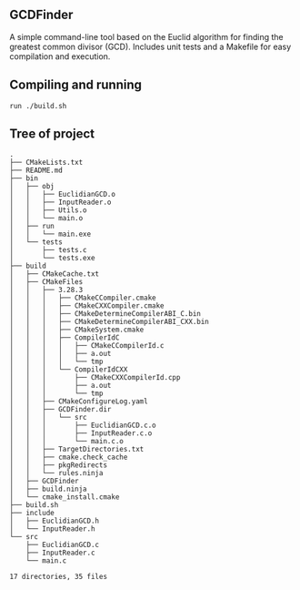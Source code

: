 ## GCDFinder
A simple command-line tool based on the Euclid algorithm for finding the greatest common divisor (GCD).
Includes unit tests and a Makefile for easy compilation and execution.

## Compiling and running
    run ./build.sh

## Tree of project
    .
    ├── CMakeLists.txt
    ├── README.md
    ├── bin
    │   ├── obj
    │   │   ├── EuclidianGCD.o
    │   │   ├── InputReader.o
    │   │   ├── Utils.o
    │   │   └── main.o
    │   ├── run
    │   │   └── main.exe
    │   └── tests
    │       ├── tests.c
    │       └── tests.exe
    ├── build
    │   ├── CMakeCache.txt
    │   ├── CMakeFiles
    │   │   ├── 3.28.3
    │   │   │   ├── CMakeCCompiler.cmake
    │   │   │   ├── CMakeCXXCompiler.cmake
    │   │   │   ├── CMakeDetermineCompilerABI_C.bin
    │   │   │   ├── CMakeDetermineCompilerABI_CXX.bin
    │   │   │   ├── CMakeSystem.cmake
    │   │   │   ├── CompilerIdC
    │   │   │   │   ├── CMakeCCompilerId.c
    │   │   │   │   ├── a.out
    │   │   │   │   └── tmp
    │   │   │   └── CompilerIdCXX
    │   │   │       ├── CMakeCXXCompilerId.cpp
    │   │   │       ├── a.out
    │   │   │       └── tmp
    │   │   ├── CMakeConfigureLog.yaml
    │   │   ├── GCDFinder.dir
    │   │   │   └── src
    │   │   │       ├── EuclidianGCD.c.o
    │   │   │       ├── InputReader.c.o
    │   │   │       └── main.c.o
    │   │   ├── TargetDirectories.txt
    │   │   ├── cmake.check_cache
    │   │   ├── pkgRedirects
    │   │   └── rules.ninja
    │   ├── GCDFinder
    │   ├── build.ninja
    │   └── cmake_install.cmake
    ├── build.sh
    ├── include
    │   ├── EuclidianGCD.h
    │   └── InputReader.h
    └── src
        ├── EuclidianGCD.c
        ├── InputReader.c
        └── main.c

    17 directories, 35 files
